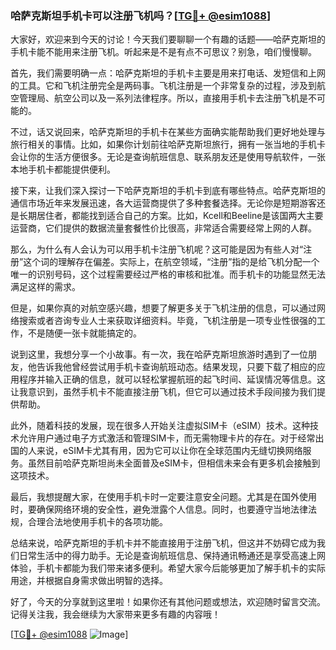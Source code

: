 ### 哈萨克斯坦手机卡可以注册飞机吗？[[TG💪+ @esim1088](https://t.me/s/esim1088)]

大家好，欢迎来到今天的讨论！今天我们要聊聊一个有趣的话题——哈萨克斯坦的手机卡能不能用来注册飞机。听起来是不是有点不可思议？别急，咱们慢慢聊。

首先，我们需要明确一点：哈萨克斯坦的手机卡主要是用来打电话、发短信和上网的工具。它和飞机注册完全是两码事。飞机注册是一个非常复杂的过程，涉及到航空管理局、航空公司以及一系列法律程序。所以，直接用手机卡去注册飞机是不可能的。

不过，话又说回来，哈萨克斯坦的手机卡在某些方面确实能帮助我们更好地处理与旅行相关的事情。比如，如果你计划前往哈萨克斯坦旅行，拥有一张当地的手机卡会让你的生活方便很多。无论是查询航班信息、联系朋友还是使用导航软件，一张本地手机卡都能提供便利。

接下来，让我们深入探讨一下哈萨克斯坦的手机卡到底有哪些特点。哈萨克斯坦的通信市场近年来发展迅速，各大运营商提供了多种套餐选择。无论你是短期游客还是长期居住者，都能找到适合自己的方案。比如，Kcell和Beeline是该国两大主要运营商，它们提供的数据流量套餐性价比很高，非常适合需要经常上网的人群。

那么，为什么有人会认为可以用手机卡注册飞机呢？这可能是因为有些人对“注册”这个词的理解存在偏差。实际上，在航空领域，“注册”指的是给飞机分配一个唯一的识别号码，这个过程需要经过严格的审核和批准。而手机卡的功能显然无法满足这样的需求。

但是，如果你真的对航空感兴趣，想要了解更多关于飞机注册的信息，可以通过网络搜索或者咨询专业人士来获取详细资料。毕竟，飞机注册是一项专业性很强的工作，不是随便一张卡就能搞定的。

说到这里，我想分享一个小故事。有一次，我在哈萨克斯坦旅游时遇到了一位朋友，他告诉我他曾经尝试用手机卡查询航班动态。结果发现，只要下载了相应的应用程序并输入正确的信息，就可以轻松掌握航班的起飞时间、延误情况等信息。这让我意识到，虽然手机卡不能直接注册飞机，但它可以通过技术手段间接为我们提供帮助。

此外，随着科技的发展，现在很多人开始关注虚拟SIM卡（eSIM）技术。这种技术允许用户通过电子方式激活和管理SIM卡，而无需物理卡片的存在。对于经常出国的人来说，eSIM卡尤其有用，因为它可以让你在全球范围内无缝切换网络服务。虽然目前哈萨克斯坦尚未全面普及eSIM卡，但相信未来会有更多机会接触到这项技术。

最后，我想提醒大家，在使用手机卡时一定要注意安全问题。尤其是在国外使用时，要确保网络环境的安全性，避免泄露个人信息。同时，也要遵守当地法律法规，合理合法地使用手机卡的各项功能。

总结来说，哈萨克斯坦的手机卡并不能直接用于注册飞机，但这并不妨碍它成为我们日常生活中的得力助手。无论是查询航班信息、保持通讯畅通还是享受高速上网体验，手机卡都能为我们带来诸多便利。希望大家今后能够更加了解手机卡的实际用途，并根据自身需求做出明智的选择。

好了，今天的分享就到这里啦！如果你还有其他问题或想法，欢迎随时留言交流。记得关注我，我会继续为大家带来更多有趣的内容哦！

[[TG💪+ @esim1088](https://t.me/s/esim1088) ![Image](https://i.postimg.cc/4NQfJmqS/Snipaste-2025-05-13-00-14-12.png)]